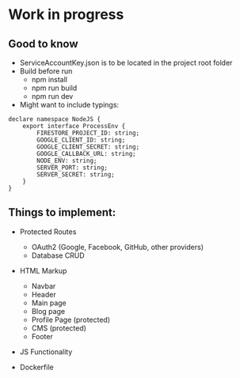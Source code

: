 # Work in progress
## Good to know
* ServiceAccountKey.json is to be located in the project root folder
* Build before run
    * npm install
    * npm run build
    * npm run dev
* Might want to include typings:
```
declare namespace NodeJS {
    export interface ProcessEnv {
        FIRESTORE_PROJECT_ID: string;
        GOOGLE_CLIENT_ID: string;
        GOOGLE_CLIENT_SECRET: string;
        GOOGLE_CALLBACK_URL: string;
        NODE_ENV: string;
        SERVER_PORT: string;
        SERVER_SECRET: string;
    }
}
```


## Things to implement:
* Protected Routes
    * OAuth2 (Google, Facebook, GitHub, other providers)
    * Database CRUD

* HTML Markup
    * Navbar
    * Header
    * Main page
    * Blog page
    * Profile Page (protected)
    * CMS (protected)
    * Footer

* JS Functionality

* Dockerfile